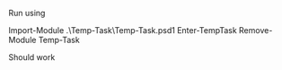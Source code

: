 Run using 

Import-Module .\Temp-Task\Temp-Task.psd1
Enter-TempTask 
Remove-Module Temp-Task

Should work
